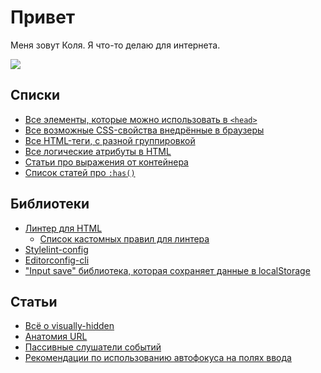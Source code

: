 # Привет
Меня зовут Коля. Я что-то делаю для интернета.

![](https://github-profile-summary-cards.vercel.app/api/cards/profile-details?username=nikolai-shabalin&theme=github)

## Списки
- [Все элементы, которые можно использовать в `<head>`](https://github.com/htmlacademy/HEAD)
- [Все возможные CSS-свойства внедрённые в браузеры](https://nikolai-shabalin.github.io/css-properties/)
- [Все HTML-теги, с разной группировкой](https://github.com/nikolai-shabalin/html-tag-warehouse)
- [Все логические атрибуты в HTML](https://gist.github.com/nikolai-shabalin/2c0b290d61934ddab43c36de803df1b1)
- [Статьи про выражения от контейнера](https://github.com/nikolai-shabalin/awesome-container-queries)
- [Список статей про `:has()`](https://github.com/nikolai-shabalin/-has-)

## Библиотеки
- [Линтер для HTML](https://github.com/htmlacademy/linthtml-config-htmlacademy)
  - [Список кастомных правил для линтера](https://github.com/htmlacademy/linthtml-rules-htmlacademy/blob/main/docs/list-of-rules.md)
- [Stylelint-config](https://github.com/htmlacademy/stylelint-config-htmlacademy)
- [Editorconfig-cli](https://github.com/htmlacademy/editorconfig-cli)
- ["Input save" библиотека, которая сохраняет данные в localStorage](https://github.com/nikolai-shabalin/input-save)

## Статьи
- [Всё о visually-hidden](https://github.com/nikolai-shabalin/visually-hidden)
- [Анатомия URL](https://gist.github.com/nikolai-shabalin/33044ad95bfb60fee55235fadf1172ec)
- [Пассивные слушатели событий](https://gist.github.com/nikolai-shabalin/638730a5a3df21066c215d58fb835308)
- [Рекомендации по использованию автофокуса на полях ввода](https://github.com/htmlacademy/autofocus)

<!--
**nikolai-shabalin/nikolai-shabalin** is a ✨ _special_ ✨ repository because its `README.md` (this file) appears on your GitHub profile.

Here are some ideas to get you started:

- 🔭 I’m currently working on ...
- 🌱 I’m currently learning ...
- 👯 I’m looking to collaborate on ...
- 🤔 I’m looking for help with ...
- 💬 Ask me about ...
- 📫 How to reach me: ...
- 😄 Pronouns: ...
- ⚡ Fun fact: ...
-->
